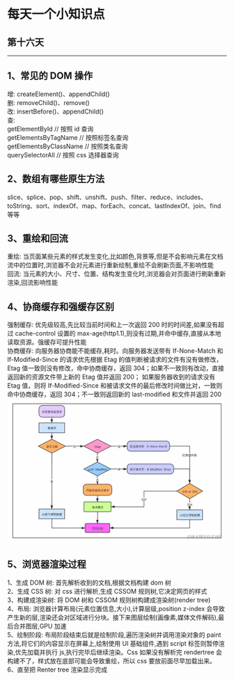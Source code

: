 # 每天一个小知识点

## 第十六天

---

## 1、常见的 DOM 操作

增: createElement()、appendChild()  
删: removeChild()、remove()  
改: insertBefore()、appendChild()  
查:  
getElementById // 按照 id 查询  
getElementsByTagName // 按照标签名查询  
getElementsByClassName // 按照类名查询  
querySelectorAll // 按照 css 选择器查询

## 2、数组有哪些原生方法

slice、splice、pop、shift、unshift、push、filter、reduce、includes、toString、sort、indexOf、map、forEach、concat、lastIndexOf、join、find 等等

## 3、重绘和回流

重绘: 当页面某些元素的样式发生变化,比如颜色,背景等,但是不会影响元素在文档流中的位置时,浏览器不会对元素进行重新绘制,重绘不会刷新页面,不影响性能  
回流: 当元素的大小、尺寸、位置、结构发生变化时,浏览器会对页面进行刷新重新渲染,回流影响性能

## 4、协商缓存和强缓存区别

强制缓存: 优先级较高,先比较当前时间和上一次返回 200 时的时间差,如果没有超过 cache-control 设置的 max-age(http1.1),则没有过期,并命中缓存,直接从本地读取资源。强缓存可提升性能  
协商缓存: 向服务器协商能不能缓存,耗时。向服务器发送带有 If-None-Match 和 If-Modified-Since 的请求优先根据 Etag 的值判断被请求的文件有没有做修改，Etag 值一致则没有修改，命中协商缓存，返回 304；如果不一致则有改动，直接返回新的资源文件带上新的 Etag 值并返回 200；
如果服务器收到的请求没有 Etag 值，则将 If-Modified-Since 和被请求文件的最后修改时间做比对，一致则命中协商缓存，返回 304；不一致则返回新的 last-modified 和文件并返回 200
![协商缓存](/docs/images/EveryDayKnowledge/xiesahng.jpg)

## 5、浏览器渲染过程

1、生成 DOM 树: 首先解析收到的文档,根据文档构建 dom 树  
2、生成 CSS 树: 对 css 进行解析,生成 CSSOM 规则树,它决定网页的样式  
3、构建成渲染树: 将 DOM 树和 CSSOM 规则树构建成渲染树(render tree)  
4、布局: 浏览器计算布局(元素位置信息,大小),计算层级,position z-index 会导致产生新的层,渲染还会对区域进行分块。接下来图层绘制(画像素,媒体文件解码),最后合并图层,GPU 加速  
5、绘制阶段: 布局阶段结束后就是绘制阶段,遍历渲染树并调用渲染对象的 paint 方法,将它们的内容显示在屏幕上,绘制使用 UI 基础组件,遇到 script 标签则暂停渲染,优先加载并执行 js,执行完毕后继续渲染。Css 如果没有解析完 rendertree 会构建不了，样式放在底部可能会导致重绘，所以 css 要放前面尽早加载出来。
6、直至把 Renter tree 渲染显示完成
